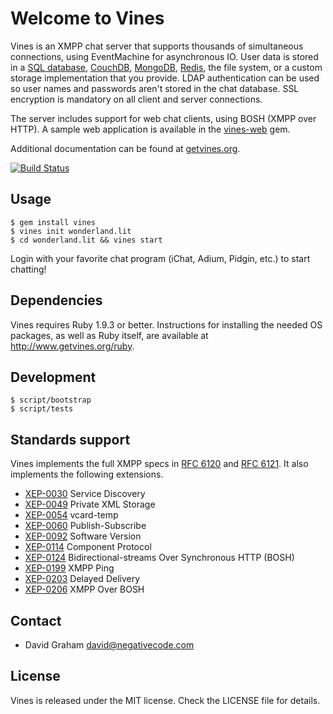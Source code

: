 # Welcome to Vines

Vines is an XMPP chat server that supports thousands of simultaneous connections,
using EventMachine for asynchronous IO. User data is stored in a
[SQL database](https://github.com/negativecode/vines-sql),
[CouchDB](https://github.com/negativecode/vines-couchdb),
[MongoDB](https://github.com/negativecode/vines-mongodb),
[Redis](https://github.com/negativecode/vines-redis), the file system, or a
custom storage implementation that you provide. LDAP authentication can be used
so user names and passwords aren't stored in the chat database. SSL encryption
is mandatory on all client and server connections.

The server includes support for web chat clients, using BOSH (XMPP over HTTP). A
sample web application is available in the
[vines-web](https://github.com/negativecode/vines-web) gem.

Additional documentation can be found at [getvines.org](http://www.getvines.org/).

[![Build Status](https://travis-ci.org/mesu-im/vines.svg?branch=master)](https://travis-ci.org/mesu-im/vines)

## Usage

```
$ gem install vines
$ vines init wonderland.lit
$ cd wonderland.lit && vines start
```

Login with your favorite chat program (iChat, Adium, Pidgin, etc.) to start chatting!

## Dependencies

Vines requires Ruby 1.9.3 or better. Instructions for installing the
needed OS packages, as well as Ruby itself, are available at
http://www.getvines.org/ruby.

## Development

```
$ script/bootstrap
$ script/tests
```

## Standards support

Vines implements the full XMPP specs in [RFC 6120](http://www.rfc-editor.org/rfc/rfc6120.txt)
and [RFC 6121](http://www.rfc-editor.org/rfc/rfc6121.txt). It also implements
the following extensions.

- [XEP-0030](https://xmpp.org/extensions/xep-0030.html) Service Discovery
- [XEP-0049](https://xmpp.org/extensions/xep-0049.html) Private XML Storage
- [XEP-0054](https://xmpp.org/extensions/xep-0054.html) vcard-temp
- [XEP-0060](https://xmpp.org/extensions/xep-0060.html) Publish-Subscribe
- [XEP-0092](https://xmpp.org/extensions/xep-0092.html) Software Version
- [XEP-0114](https://xmpp.org/extensions/xep-0114.html) Component Protocol
- [XEP-0124](https://xmpp.org/extensions/xep-0124.html) Bidirectional-streams Over Synchronous HTTP (BOSH)
- [XEP-0199](https://xmpp.org/extensions/xep-0199.html) XMPP Ping
- [XEP-0203](https://xmpp.org/extensions/xep-0203.html) Delayed Delivery
- [XEP-0206](https://xmpp.org/extensions/xep-0206.html) XMPP Over BOSH

## Contact

* David Graham <david@negativecode.com>

## License

Vines is released under the MIT license. Check the LICENSE file for details.
